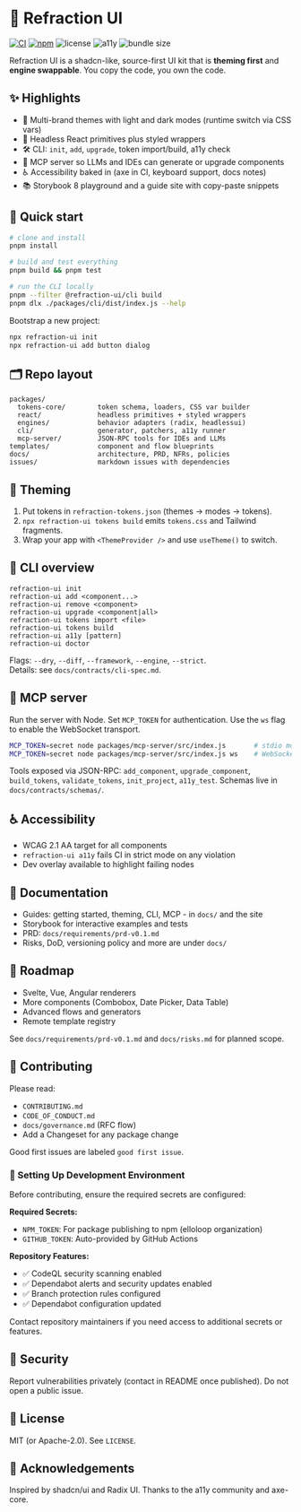 # 🌈 Refraction UI

[![CI](https://img.shields.io/github/actions/workflow/status/YOUR_ORG/refraction-ui/ci.yml?label=CI)](#) [![npm](https://img.shields.io/npm/v/@refraction-ui/react.svg)](#) ![license](https://img.shields.io/badge/license-MIT-blue.svg) ![a11y](https://img.shields.io/badge/a11y-WCAG%202.1%20AA-5c6ac4.svg) ![bundle size](https://img.shields.io/badge/component%20%3C%206KB%20gz-ok-brightgreen.svg)

Refraction UI is a shadcn-like, source-first UI kit that is **theming first** and **engine swappable**. You copy the code, you own the code.

## ✨ Highlights

- 🎨 Multi-brand themes with light and dark modes (runtime switch via CSS vars)
- 🧩 Headless React primitives plus styled wrappers
- 🛠️ CLI: `init`, `add`, `upgrade`, token import/build, a11y check
- 🤖 MCP server so LLMs and IDEs can generate or upgrade components
- ♿ Accessibility baked in (axe in CI, keyboard support, docs notes)
- 📚 Storybook 8 playground and a guide site with copy-paste snippets

## 🚀 Quick start

```bash
# clone and install
pnpm install

# build and test everything
pnpm build && pnpm test

# run the CLI locally
pnpm --filter @refraction-ui/cli build
pnpm dlx ./packages/cli/dist/index.js --help
```

Bootstrap a new project:

```bash
npx refraction-ui init
npx refraction-ui add button dialog
```

## 🗂️ Repo layout

```
packages/
  tokens-core/        token schema, loaders, CSS var builder
  react/              headless primitives + styled wrappers
  engines/            behavior adapters (radix, headlessui)
  cli/                generator, patchers, a11y runner
  mcp-server/         JSON-RPC tools for IDEs and LLMs
templates/            component and flow blueprints
docs/                 architecture, PRD, NFRs, policies
issues/               markdown issues with dependencies
```

## 🎨 Theming

1. Put tokens in `refraction-tokens.json` (themes -> modes -> tokens).
2. `npx refraction-ui tokens build` emits `tokens.css` and Tailwind fragments.
3. Wrap your app with `<ThemeProvider />` and use `useTheme()` to switch.

## 🔧 CLI overview

```
refraction-ui init
refraction-ui add <component...>
refraction-ui remove <component>
refraction-ui upgrade <component|all>
refraction-ui tokens import <file>
refraction-ui tokens build
refraction-ui a11y [pattern]
refraction-ui doctor
```

Flags: `--dry`, `--diff`, `--framework`, `--engine`, `--strict`.  
Details: see `docs/contracts/cli-spec.md`.

## 🤖 MCP server

Run the server with Node. Set `MCP_TOKEN` for authentication. Use the `ws` flag to enable the WebSocket transport.

```bash
MCP_TOKEN=secret node packages/mcp-server/src/index.js       # stdio mode
MCP_TOKEN=secret node packages/mcp-server/src/index.js ws    # WebSocket on :8123
```

Tools exposed via JSON-RPC:
`add_component`, `upgrade_component`, `build_tokens`, `validate_tokens`, `init_project`, `a11y_test`.
Schemas live in `docs/contracts/schemas/`.

## ♿ Accessibility

- WCAG 2.1 AA target for all components
- `refraction-ui a11y` fails CI in strict mode on any violation
- Dev overlay available to highlight failing nodes

## 📘 Documentation

- Guides: getting started, theming, CLI, MCP - in `docs/` and the site
- Storybook for interactive examples and tests
- PRD: `docs/requirements/prd-v0.1.md`
- Risks, DoD, versioning policy and more are under `docs/`

## 🧭 Roadmap

- Svelte, Vue, Angular renderers
- More components (Combobox, Date Picker, Data Table)
- Advanced flows and generators
- Remote template registry

See `docs/requirements/prd-v0.1.md` and `docs/risks.md` for planned scope.

## 🤝 Contributing

Please read:

- `CONTRIBUTING.md`
- `CODE_OF_CONDUCT.md`
- `docs/governance.md` (RFC flow)
- Add a Changeset for any package change

Good first issues are labeled `good first issue`.

### 🔐 Setting Up Development Environment

Before contributing, ensure the required secrets are configured:

**Required Secrets:**

- `NPM_TOKEN`: For package publishing to npm (elloloop organization)
- `GITHUB_TOKEN`: Auto-provided by GitHub Actions

**Repository Features:**

- ✅ CodeQL security scanning enabled
- ✅ Dependabot alerts and security updates enabled
- ✅ Branch protection rules configured
- ✅ Dependabot configuration updated

Contact repository maintainers if you need access to additional secrets or features.

## 🔐 Security

Report vulnerabilities privately (contact in README once published). Do not open a public issue.

## 📜 License

MIT (or Apache-2.0). See `LICENSE`.

## 🙏 Acknowledgements

Inspired by shadcn/ui and Radix UI. Thanks to the a11y community and axe-core.
